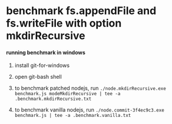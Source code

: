 # benchmark fs.appendFile and fs.writeFile with option mkdirRecursive

#### running benchmark in windows
1. install git-for-windows

2. open git-bash shell

3. to benchmark patched nodejs, run
    `./node.mkdirRecursive.exe benchmark.js modeMkdirRecursive | tee -a .benchmark.mkdirRecursive.txt`

3. to benchmark vanilla nodejs, run
    `./node.commit-3f4ec9c3.exe benchmark.js | tee -a .benchmark.vanilla.txt`
